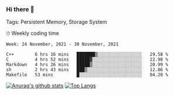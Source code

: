 ### Hi there 👋

Tags: Persistent Memory, Storage System

<!--

[![Anurag's github stats](https://github-readme-stats.vercel.app/api?username=wwyf)](https://github.com/anuraghazra/github-readme-stats)

[![Anurag's github stats](https://github-readme-stats.vercel.app/api?username=wwyf&count_private=true)](https://github.com/anuraghazra/github-readme-stats)


[![Top Langs](https://github-readme-stats.vercel.app/api/top-langs/?username=wwyf&count_private=true&&hide=jupyter%20notebook,html)](https://github.com/anuraghazra/github-readme-stats)



-->


⏱ Weekly coding time

<!--START_SECTION:waka-->
```text
Week: 24 November, 2021 - 30 November, 2021

C++        6 hrs 16 mins   ███████▒░░░░░░░░░░░░░░░░░   29.58 % 
C          4 hrs 52 mins   █████▓░░░░░░░░░░░░░░░░░░░   22.98 % 
Markdown   4 hrs 26 mins   █████▒░░░░░░░░░░░░░░░░░░░   20.99 % 
sh         2 hrs 43 mins   ███▒░░░░░░░░░░░░░░░░░░░░░   12.86 % 
Makefile   53 mins         █░░░░░░░░░░░░░░░░░░░░░░░░   04.20 % 
```
<!--END_SECTION:waka-->



[![Anurag's github stats](https://github-readme-stats.vercel.app/api?username=wwyf&count_private=true&show_icons=true&hide_border=true)](https://github.com/anuraghazra/github-readme-stats) [![Top Langs](https://github-readme-stats.vercel.app/api/top-langs/?username=wwyf&count_private=true&hide=jupyter%20notebook,html,OpenEdge%20ABL&langs_count=10&layout=compact&hide_border=true)](https://github.com/anuraghazra/github-readme-stats)

<!--

[![willianrod's wakatime stats](https://github-readme-stats.vercel.app/api/wakatime?username=wwyf)](https://github.com/anuraghazra/github-readme-stats)


-->
